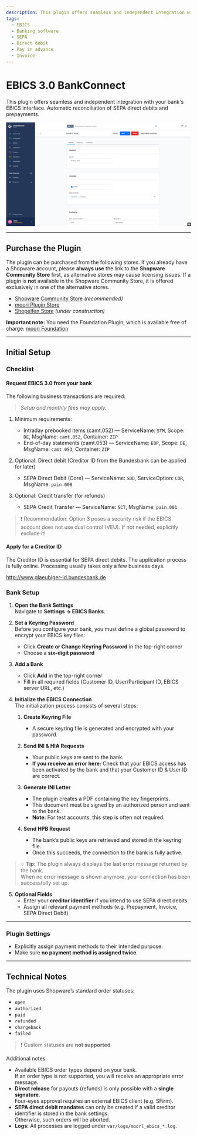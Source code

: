 ```yaml
---
description: This plugin offers seamless and independent integration with your bank's EBICS interface. Automatic reconciliation of SEPA direct debits and prepayments.
tags:
  - EBICS
  - Banking software
  - SEPA
  - Direct debit
  - Pay in advance
  - Invoice
---
```


# EBICS 3.0 BankConnect

This plugin offers seamless and independent integration with your bank's EBICS interface. Automatic reconciliation of SEPA direct debits and prepayments.

![Preview](images/preview.png)

---

## Purchase the Plugin

The plugin can be purchased from the following stores. If you already have a Shopware account, please **always use** the link to the **Shopware Community Store** first, as alternative stores may cause licensing issues. If a plugin is **not** available in the Shopware Community Store, it is offered exclusively in one of the alternative stores.

- [Shopware Community Store](https://store.shopware.com/en/search?search=MoorlEbics) *(recommended)*
- [moori Plugin Store](https://moori-plugin-store.com/MoorlEbics)
- [Shopelfen Store](https://www.shopelfen.de/) *(under construction)*


**Important note:** You need the Foundation Plugin, which is available free of charge: [moori Foundation](../MoorlFoundation/index.md)


---

## Initial Setup

### Checklist

#### Request EBICS 3.0 from your bank

The following business transactions are required:

> _Setup and monthly fees may apply._

1. Minimum requirements:
    - Intraday prebooked items (camt.052) — ServiceName: `STM`, Scope: `DE`, MsgName: `camt.052`, Container: `ZIP`
    - End-of-day statements (camt.053) — ServiceName: `EOP`, Scope: `DE`, MsgName: `camt.053`, Container: `ZIP`

2. Optional: Direct debit (Creditor ID from the Bundesbank can be applied for later)
    - SEPA Direct Debit (Core) — ServiceName: `SDD`, ServiceOption: `COR`, MsgName: `pain.008`

3. Optional: Credit transfer (for refunds)
    - SEPA Credit Transfer — ServiceName: `SCT`, MsgName: `pain.001`

> ❗ Recommendation: Option 3 poses a security risk if the EBICS account does not use dual control (VEU). If not needed, explicitly exclude it!

#### Apply for a Creditor ID

The Creditor ID is essential for SEPA direct debits. The application process is fully online. Processing usually takes only a few business days.

<http://www.glaeubiger-id.bundesbank.de>

### Bank Setup

1. **Open the Bank Settings**  
   Navigate to **Settings → EBICS Banks**.

2. **Set a Keyring Password**  
   Before you configure your bank, you must define a global password to encrypt your EBICS key files:
    - Click **Create or Change Keyring Password** in the top-right corner
    - Choose a **six-digit password**

3. **Add a Bank**
    - Click **Add** in the top-right corner
    - Fill in all required fields (Customer ID, User/Participant ID, EBICS server URL, etc.)

4. **Initialize the EBICS Connection**  
   The initialization process consists of several steps:

    1. **Create Keyring File**
        - A secure keyring file is generated and encrypted with your password.

    2. **Send INI & HIA Requests**
        - Your public keys are sent to the bank.
        - **If you receive an error here:** Check that your EBICS access has been activated by the bank and that your Customer ID & User ID are correct.

    3. **Generate INI Letter**
        - The plugin creates a PDF containing the key fingerprints.
        - This document must be signed by an authorized person and sent to the bank.
        - **Note:** For test accounts, this step is often not required.

    4. **Send HPB Request**
        - The bank’s public keys are retrieved and stored in the keyring file.
        - Once this succeeds, the connection to the bank is fully active.

> 💡 **Tip:** The plugin always displays the last error message returned by the bank.  
> When no error message is shown anymore, your connection has been successfully set up.

5. **Optional Fields**
    - Enter your **creditor identifier** if you intend to use SEPA direct debits
    - Assign all relevant payment methods (e.g. Prepayment, Invoice, SEPA Direct Debit)

---

### Plugin Settings

- Explicitly assign payment methods to their intended purpose.
- Make sure **no payment method is assigned twice**.

---

## Technical Notes

The plugin uses Shopware’s standard order statuses:

- `open`
- `authorized`
- `paid`
- `refunded`
- `chargeback`
- `failed`

> ❗ Custom statuses are **not supported**.

Additional notes:

- Available EBICS order types depend on your bank.  
  If an order type is not supported, you will receive an appropriate error message.
- **Direct release** for payouts (refunds) is only possible with a **single signature**.  
  Four-eyes approval requires an external EBICS client (e.g. SFirm).
- **SEPA direct debit mandates** can only be created if a valid creditor identifier is stored in the bank settings.  
  Otherwise, such orders will be aborted.
- **Logs:** All processes are logged under `var/logs/moorl_ebics_*.log`.